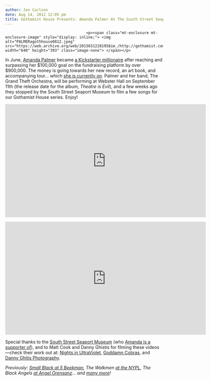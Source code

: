 ```yaml
---
author: Jen Carlson
date: Aug 14, 2012 12:05 pm
title: Gothamist House Presents: Amanda Palmer At The South Street Seaport Museum
---
```


	
										<p><span class="mt-enclosure mt-enclosure-image" style="display: inline;"> <img alt="PALMERagothhouse0812.jpeg" src="https://web.archive.org/web/20150312201958im_/http://gothamist.com/attachments/arts_jen/PALMERagothhouse0812.jpeg" width="640" height="393" class="image-none"> </span></p>

<p>In June, <a href="https://web.archive.org/web/20150312201958/http://gothamist.com/tags/amandapalmer">Amanda Palmer</a> became <a href="https://web.archive.org/web/20150312201958/http://gothamist.com/2012/06/04/amanda_palmer_tells_us_about_becomi.php">a Kickstarter millionaire</a> after reaching and surpassing her $100,000 goal on the fundraising platform by over $900,000. The money is going towards her new record, an art book, and accompanying tour... which <a href="https://web.archive.org/web/20150312201958/http://www.amandapalmer.net/shows/">she is currently on</a>. Palmer and her band, The Grand Theft Orchestra, will be performing at Webster Hall on September 11th (the release date for the album, <em>Theatre is Evil</em>), and a few weeks ago they stopped by the South Street Seaport Museum to film a few songs for our Gothamist House series. Enjoy!</p>

<p><iframe src="https://web.archive.org/web/20150312201958if_/http://player.vimeo.com/video/47463043?byline=0&amp;portrait=0&amp;color=ffffff" width="640" height="360" frameborder="0" webkitallowfullscreen="" mozallowfullscreen="" allowfullscreen></iframe> </p>

<p><iframe src="https://web.archive.org/web/20150312201958if_/http://player.vimeo.com/video/47464792?byline=0&amp;portrait=0&amp;color=ffffff" width="640" height="360" frameborder="0" webkitallowfullscreen="" mozallowfullscreen="" allowfullscreen></iframe></p>

<p>Special thanks to the <a href="https://web.archive.org/web/20150312201958/http://www.southstreetseaportmuseum.org/Default.asp">South Street Seaport Museum</a> (who <a href="https://web.archive.org/web/20150312201958/http://gothamist.com/2012/06/26/help_save_the_seaport_museum_with_a.php">Amanda is a supporter of</a>), and to Matt Cook and Danny Ghistis for filming these videos&#x2014;check their work out at: <a href="https://web.archive.org/web/20150312201958/http://www.nightsinuv.com/">Nights in UltraViolet</a>, <a href="https://web.archive.org/web/20150312201958/http://www.goddamncobras.com/">Goddamn Cobras</a>, and <a href="https://web.archive.org/web/20150312201958/http://www.dannyghitis.com/">Danny Ghitis Photography</a>.</p>

<p><em>Previously: <a href="https://web.archive.org/web/20150312201958/http://gothamist.com/2010/11/10/live_from_gothamist_house_small_bla.php#photo-1">Small Black at 5 Beekman</a>, The Walkmen <a href="https://web.archive.org/web/20150312201958/http://gothamist.com/2010/08/23/gothamist_house_presents_the_walkme.php">at the NYPL</a>, The Black Angels <a href="https://web.archive.org/web/20150312201958/http://gothamist.com/2010/09/16/black_angels.php">at Angel Orensanz</a>... and <a href="https://web.archive.org/web/20150312201958/http://gothamist.com/tags/liveatgothamisthouse">many more</a>!</em></p>					
										
									
				